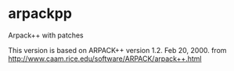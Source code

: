 # arpackpp
Arpack++ with patches

This version is based on 
ARPACK++ version 1.2. Feb 20, 2000.
from http://www.caam.rice.edu/software/ARPACK/arpack++.html


